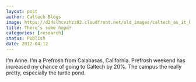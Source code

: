 ```yaml
---
layout: post
author: Caltech Blogs
image: https://d24slhcvzhzz82.cloudfront.net/old_images/caltech_as_it_happens/6a0105349b8251970b01676504df0a970b.jpg
title: There’s some hope! 
categories: [research]
status: Publish
date: 2012-04-12
---
```



I’m Anne. I’m a Prefrosh from Calabasas, California. Prefrosh weekend has increased my chance of going to Caltech by 20%. The campus the really pretty, especially the turtle pond.

